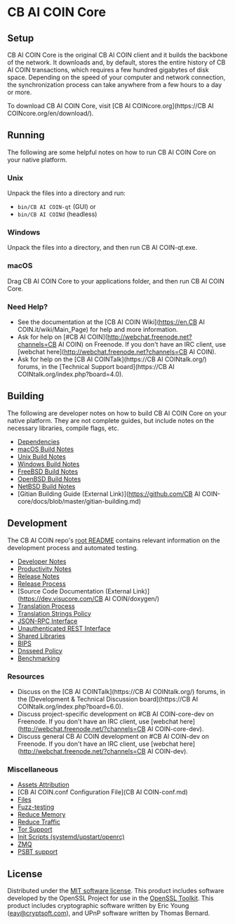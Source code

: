 CB AI COIN Core
=============

Setup
---------------------
CB AI COIN Core is the original CB AI COIN client and it builds the backbone of the network. It downloads and, by default, stores the entire history of CB AI COIN transactions, which requires a few hundred gigabytes of disk space. Depending on the speed of your computer and network connection, the synchronization process can take anywhere from a few hours to a day or more.

To download CB AI COIN Core, visit [CB AI COINcore.org](https://CB AI COINcore.org/en/download/).

Running
---------------------
The following are some helpful notes on how to run CB AI COIN Core on your native platform.

### Unix

Unpack the files into a directory and run:

- `bin/CB AI COIN-qt` (GUI) or
- `bin/CB AI COINd` (headless)

### Windows

Unpack the files into a directory, and then run CB AI COIN-qt.exe.

### macOS

Drag CB AI COIN Core to your applications folder, and then run CB AI COIN Core.

### Need Help?

* See the documentation at the [CB AI COIN Wiki](https://en.CB AI COIN.it/wiki/Main_Page)
for help and more information.
* Ask for help on [#CB AI COIN](http://webchat.freenode.net?channels=CB AI COIN) on Freenode. If you don't have an IRC client, use [webchat here](http://webchat.freenode.net?channels=CB AI COIN).
* Ask for help on the [CB AI COINTalk](https://CB AI COINtalk.org/) forums, in the [Technical Support board](https://CB AI COINtalk.org/index.php?board=4.0).

Building
---------------------
The following are developer notes on how to build CB AI COIN Core on your native platform. They are not complete guides, but include notes on the necessary libraries, compile flags, etc.

- [Dependencies](dependencies.md)
- [macOS Build Notes](build-osx.md)
- [Unix Build Notes](build-unix.md)
- [Windows Build Notes](build-windows.md)
- [FreeBSD Build Notes](build-freebsd.md)
- [OpenBSD Build Notes](build-openbsd.md)
- [NetBSD Build Notes](build-netbsd.md)
- [Gitian Building Guide (External Link)](https://github.com/CB AI COIN-core/docs/blob/master/gitian-building.md)

Development
---------------------
The CB AI COIN repo's [root README](/README.md) contains relevant information on the development process and automated testing.

- [Developer Notes](developer-notes.md)
- [Productivity Notes](productivity.md)
- [Release Notes](release-notes.md)
- [Release Process](release-process.md)
- [Source Code Documentation (External Link)](https://dev.visucore.com/CB AI COIN/doxygen/)
- [Translation Process](translation_process.md)
- [Translation Strings Policy](translation_strings_policy.md)
- [JSON-RPC Interface](JSON-RPC-interface.md)
- [Unauthenticated REST Interface](REST-interface.md)
- [Shared Libraries](shared-libraries.md)
- [BIPS](bips.md)
- [Dnsseed Policy](dnsseed-policy.md)
- [Benchmarking](benchmarking.md)

### Resources
* Discuss on the [CB AI COINTalk](https://CB AI COINtalk.org/) forums, in the [Development & Technical Discussion board](https://CB AI COINtalk.org/index.php?board=6.0).
* Discuss project-specific development on #CB AI COIN-core-dev on Freenode. If you don't have an IRC client, use [webchat here](http://webchat.freenode.net/?channels=CB AI COIN-core-dev).
* Discuss general CB AI COIN development on #CB AI COIN-dev on Freenode. If you don't have an IRC client, use [webchat here](http://webchat.freenode.net/?channels=CB AI COIN-dev).

### Miscellaneous
- [Assets Attribution](assets-attribution.md)
- [CB AI COIN.conf Configuration File](CB AI COIN-conf.md)
- [Files](files.md)
- [Fuzz-testing](fuzzing.md)
- [Reduce Memory](reduce-memory.md)
- [Reduce Traffic](reduce-traffic.md)
- [Tor Support](tor.md)
- [Init Scripts (systemd/upstart/openrc)](init.md)
- [ZMQ](zmq.md)
- [PSBT support](psbt.md)

License
---------------------
Distributed under the [MIT software license](/COPYING).
This product includes software developed by the OpenSSL Project for use in the [OpenSSL Toolkit](https://www.openssl.org/). This product includes
cryptographic software written by Eric Young ([eay@cryptsoft.com](mailto:eay@cryptsoft.com)), and UPnP software written by Thomas Bernard.
